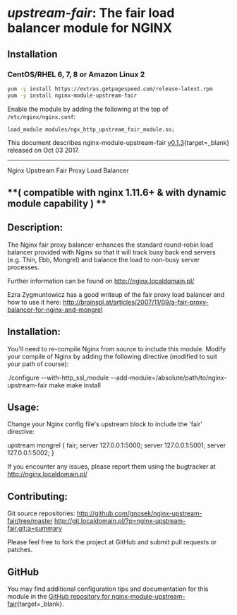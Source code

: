 # _upstream-fair_: The fair load balancer module for NGINX


## Installation

### CentOS/RHEL 6, 7, 8 or Amazon Linux 2

```bash
yum -y install https://extras.getpagespeed.com/release-latest.rpm
yum -y install nginx-module-upstream-fair
```

Enable the module by adding the following at the top of `/etc/nginx/nginx.conf`:

```nginx
load_module modules/ngx_http_upstream_fair_module.so;
```


This document describes nginx-module-upstream-fair [v0.1.3](https://github.com/itoffshore/nginx-upstream-fair/releases/tag/0.1.3){target=_blank} 
released on Oct 03 2017.
    
<hr />
Nginx Upstream Fair Proxy Load Balancer

**( compatible with nginx 1.11.6+ & with dynamic module capability ) **
--

Description:
--

The Nginx fair proxy balancer enhances the standard round-robin load balancer provided
with Nginx so that it will track busy back end servers (e.g. Thin, Ebb, Mongrel)
and balance the load to non-busy server processes.

Further information can be found on http://nginx.localdomain.pl/

Ezra Zygmuntowicz has a good writeup of the fair proxy load balancer and how to use it here:
http://brainspl.at/articles/2007/11/09/a-fair-proxy-balancer-for-nginx-and-mongrel


Installation:
--

You'll need to re-compile Nginx from source to include this module.
Modify your compile of Nginx by adding the following directive
(modified to suit your path of course):

./configure --with-http_ssl_module --add-module=/absolute/path/to/nginx-upstream-fair
make
make install


Usage:
--

Change your Nginx config file's upstream block to include the 'fair' directive:

upstream mongrel {
    fair;
    server 127.0.0.1:5000;
    server 127.0.0.1:5001;
    server 127.0.0.1:5002;
  }


If you encounter any issues, please report them using the bugtracker at
http://nginx.localdomain.pl/

Contributing:
--

Git source repositories:
http://github.com/gnosek/nginx-upstream-fair/tree/master
http://git.localdomain.pl/?p=nginx-upstream-fair.git;a=summary

Please feel free to fork the project at GitHub and submit pull requests or patches.

## GitHub

You may find additional configuration tips and documentation for this module in the [GitHub repository for 
nginx-module-upstream-fair](https://github.com/itoffshore/nginx-upstream-fair){target=_blank}.